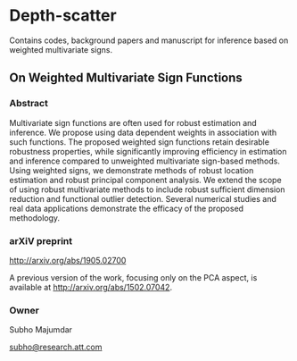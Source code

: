 # Depth-scatter

Contains codes, background papers and manuscript for inference based on weighted multivariate signs.

## On Weighted Multivariate Sign Functions

### Abstract
Multivariate sign functions are often used for robust estimation and inference. We propose using data dependent weights in association with such functions. The proposed weighted sign functions  retain desirable robustness properties, while significantly improving efficiency in estimation and 
inference compared to unweighted multivariate sign-based methods. Using weighted signs, we demonstrate methods of robust location estimation and robust principal component analysis. We extend the scope of using robust multivariate methods to include robust sufficient dimension reduction and functional outlier detection. Several numerical studies and real data applications demonstrate the efficacy of the proposed methodology.

### arXiV preprint
<http://arxiv.org/abs/1905.02700>

A previous version of the work, focusing only on the PCA aspect, is available at <http://arxiv.org/abs/1502.07042>.

### Owner
Subho Majumdar

<subho@research.att.com>
